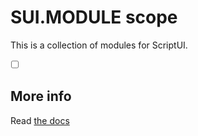 # SUI.MODULE scope

This is a collection of modules for ScriptUI.

  - [ ] []() 

## More info

Read [the docs](../../docs/README.md)